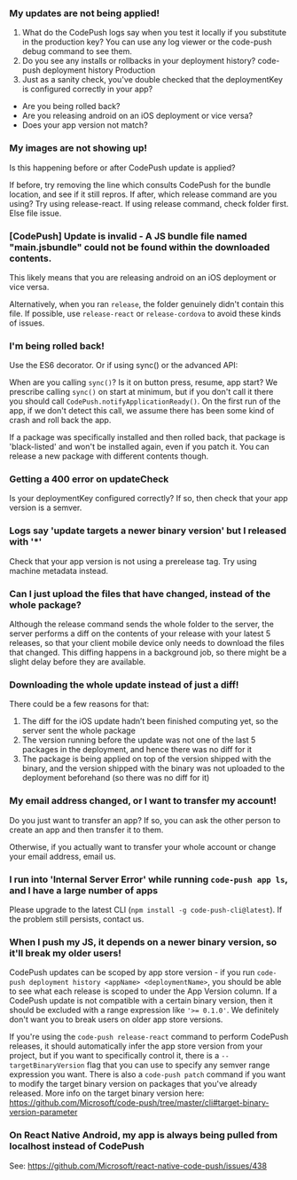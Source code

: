 

### My updates are not being applied!

1. What do the CodePush logs say when you test it locally if you substitute in the production key? You can use any log viewer or the code-push debug command to see them.
2. Do you see any installs or rollbacks in your deployment history? code-push deployment history <AppName> Production
2. Just as a sanity check, you've double checked that the deploymentKey is configured correctly in your app?

- Are you being rolled back?
- Are you releasing android on an iOS deployment or vice versa?
- Does your app version not match?

### My images are not showing up!

Is this happening before or after CodePush update is applied?

If before, try removing the line which consults CodePush for the bundle location, and see if it still repros.
If after, which release command are you using? Try using release-react. If using release command, check folder first.
Else file issue.

### [CodePush] Update is invalid - A JS bundle file named "main.jsbundle" could not be found within the downloaded contents.

This likely means that you are releasing android on an iOS deployment or vice versa.

Alternatively, when you ran `release`, the folder genuinely didn't contain this file. If possible, use `release-react` or `release-cordova` to avoid these kinds of issues.

### I'm being rolled back!

Use the ES6 decorator. Or if using sync() or the advanced API:

When are you calling `sync()`? Is it on button press, resume, app start? We prescribe calling `sync()` on start at minimum, but if you don't call it there you should call `CodePush.notifyApplicationReady()`. On the first run of the app, if we don't detect this call, we assume there has been some kind of crash and roll back the app.

If a package was specifically installed and then rolled back, that package is 'black-listed' and won't be installed again, even if you patch it. You can release a new package with different contents though.

### Getting a 400 error on updateCheck

Is your deploymentKey configured correctly? If so, then check that your app version is a semver.

### Logs say 'update targets a newer binary version' but I released with '*'

Check that your app version is not using a prerelease tag. Try using machine metadata instead.

### Can I just upload the files that have changed, instead of the whole package?

Although the release command sends the whole folder to the server, the server performs a diff on the contents of your release with your latest 5 releases, so that your client mobile device only needs to download the files that changed. This diffing happens in a background job, so there might be a slight delay before they are available.

### Downloading the whole update instead of just a diff!

There could be a few reasons for that:

1.	The diff for the iOS update hadn’t been finished computing yet, so the server sent the whole package
2.	The version running before the update was not one of the last 5 packages in the deployment, and hence there was no diff for it
3.	The package is being applied on top of the version shipped with the binary, and the version shipped with the binary was not uploaded to the deployment beforehand (so there was no diff for it)

### My email address changed, or I want to transfer my account!

Do you just want to transfer an app? If so, you can ask the other person to create an app and then transfer it to them.

Otherwise, if you actually want to transfer your whole account or change your email address, email us.

### I run into 'Internal Server Error' while running `code-push app ls`, and I have a large number of apps

Please upgrade to the latest CLI (`npm install -g code-push-cli@latest`). If the problem still persists, contact us.

### When I push my JS, it depends on a newer binary version, so it'll break my older users!

CodePush updates can be scoped by app store version - if you run `code-push deployment history <appName> <deploymentName>`, you should be able to see what each release is scoped to under the App Version column. If a CodePush update is not compatible with a certain binary version, then it should be excluded with a range expression like `'>= 0.1.0'`. We definitely don't want you to break users on older app store versions.

If you're using the `code-push release-react` command to perform CodePush releases, it should automatically infer the app store version from your project, but if you want to specifically control it, there is a `--targetBinaryVersion` flag that you can use to specify any semver range expression you want. There is also a `code-push patch` command if you want to modify the target binary version on packages that you've already released. More info on the target binary version here: https://github.com/Microsoft/code-push/tree/master/cli#target-binary-version-parameter

### On React Native Android, my app is always being pulled from localhost instead of CodePush

See: https://github.com/Microsoft/react-native-code-push/issues/438
